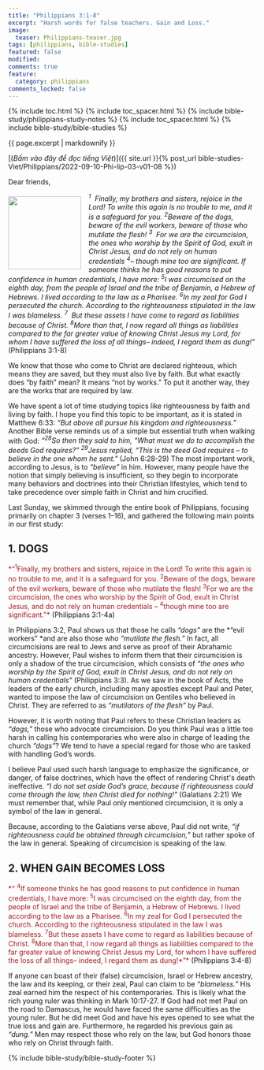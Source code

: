 ```yaml
---
title: "Philippians 3:1-8"
excerpt: "Harsh words for false teachers. Gain and Loss."
image:
  teaser: Philippians-teaser.jpg
tags: [philippians, bible-studies]
featured: false
modified:
comments: true
feature:
  category: philippians
comments_locked: false
---
```


{% include toc.html %}
{% include toc_spacer.html %}
{% include bible-study/philippians-study-notes %}
{% include toc_spacer.html %}
{% include bible-study/bible-studies %}

{{ page.excerpt | markdownify }}

[(<em>Bấm vào đây để đọc tiếng Việt</em>)]({{ site.url }}{% post_url bible-studies-Viet/Philippians/2022-09-10-Phi-lip-03-v01-08 %})

Dear friends,

<div>
<p>
<img alt src="{{ site.url }}/assets/images/Philippians-teaser.jpg" style="border: 0px none; margin: 7px 15px 0px 0px; max-width: 100%; height: 148px; padding: 0px; float: left;">
<i><sup>1</sup>  Finally, my brothers and sisters, rejoice in the Lord! To write this again is no trouble to me, and it is a safeguard for you. <sup>2</sup>Beware of the dogs, beware of the evil workers, beware of those who mutilate the flesh! <sup>3</sup>  For we are the circumcision, the ones who worship by the Spirit of God, exult in Christ Jesus, and do not rely on human credentials <sup>4</sup>– though mine too are significant. If someone thinks he has good reasons to put confidence in human credentials, I have more: <sup>5</sup>I was circumcised on the eighth day, from the people of Israel and the tribe of Benjamin, a Hebrew of Hebrews. I lived according to the law as a Pharisee. <sup>6</sup>In my zeal for God I persecuted the church. According to the righteousness stipulated in the law I was blameless. <sup>7</sup>  But these assets I have come to regard as liabilities because of Christ. <sup>8</sup>More than that, I now regard all things as liabilities compared to the far greater value of knowing Christ Jesus my Lord, for whom I have suffered the loss of all things– indeed, I regard them as dung!"</i> (Philippians 3:1-8)
</p>
</div>

We know that those who come to Christ are declared righteous, which means they are saved, but they must also live by faith. But what exactly does “by faith” mean? It means “not by works.” To put it another way, they are the works that are required by law.

We have spent a lot of time studying topics like righteousness by faith and living by faith. I hope you find this topic to be important, as it is stated in Matthew 6:33: *“But above all pursue his kingdom and righteousness.”* Another Bible verse reminds us of a simple but essential truth when walking with God: *“<sup>28</sup>So then they said to him, “What must we do to accomplish the deeds God requires?” <sup>29</sup>Jesus replied, “This is the deed God requires – to believe in the one whom he sent."* (John 6:28-29) The most important work, according to Jesus, is to *“believe”* in him. However, many people have the notion that simply believing is insufficient, so they begin to incorporate many behaviors and doctrines into their Christian lifestyles, which tend to take precedence over simple faith in Christ and him crucified.

Last Sunday, we skimmed through the entire book of Philippians, focusing primarily on chapter 3 (verses 1–16), and gathered the following main points in our first study:

## 1.  DOGS

<span style="color: rgb(159, 29, 33);">
*“<sup>1</sup>Finally, my brothers and sisters, rejoice in the Lord! To write this again is no trouble to me, and it is a safeguard for you. <sup>2</sup>Beware of the dogs, beware of the evil workers, beware of those who mutilate the flesh! <sup>3</sup>For we are the circumcision, the ones who worship by the Spirit of God, exult in Christ Jesus, and do not rely on human credentials  – <sup>4</sup>though mine too are significant."*
</span> (Philippians 3:1-4a)

In Philippians 3:2, Paul shows us that those he calls *“dogs”* are the *“evil workers” *and are also those who *“mutilate the flesh.”* In fact, all circumcisions are real to Jews and serve as proof of their Abrahamic ancestry. However, Paul wishes to inform them that their circumcision is only a shadow of the true circumcision, which consists of *“the ones who worship by the Spirit of God, exult in Christ Jesus, and do not rely on human credentials"* (Philippians 3:3). As we saw in the book of Acts, the leaders of the early church, including many apostles except Paul and Peter, wanted to impose the law of circumcision on Gentiles who believed in Christ. They are referred to as *“mutilators of the flesh”* by Paul.

However, it is worth noting that Paul refers to these Christian leaders as *“dogs,”* those who advocate circumcision. Do you think Paul was a little too harsh in calling his contemporaries who were also in charge of leading the church *“dogs”*? We tend to have a special regard for those who are tasked with handling God’s words.

I believe Paul used such harsh language to emphasize the significance, or danger, of false doctrines, which have the effect of rendering Christ's death ineffective. *“I do not set aside God’s grace, because if righteousness could come through the law, then Christ died for nothing!"* (Galatians 2:21) We must remember that, while Paul only mentioned circumcision, it is only a symbol of the law in general.

Because, according to the Galatians verse above, Paul did not write, *“if righteousness could be obtained through circumcision,”* but rather spoke of the law in general. Speaking of circumcision is speaking of the law.  

## 2. WHEN GAIN BECOMES LOSS

<span style="color: rgb(159, 29, 33);">
*“ <sup>4</sup>If someone thinks he has good reasons to put confidence in human credentials, I have more: <sup>5</sup>I was circumcised on the eighth day, from the people of Israel and the tribe of Benjamin, a Hebrew of Hebrews. I lived according to the law as a Pharisee. <sup>6</sup>In my zeal for God I persecuted the church. According to the righteousness stipulated in the law I was blameless. <sup>7</sup>But these assets I have come to regard as liabilities because of Christ. <sup>8</sup>More than that, I now regard all things as liabilities compared to the far greater value of knowing Christ Jesus my Lord, for whom I have suffered the loss of all things– indeed, I regard them as dung!*”*
</span> (Philippians 3:4-8)

If anyone can boast of their (false) circumcision, Israel or Hebrew ancestry, the law and its keeping, or their zeal, Paul can claim to be *“blameless.”* His zeal earned him the respect of his contemporaries. This is likely what the rich young ruler was thinking in Mark 10:17-27. If God had not met Paul on the road to Damascus, he would have faced the same difficulties as the young ruler. But he did meet God and have his eyes opened to see what the true loss and gain are. Furthermore, he regarded his previous gain as *“dung.”* Men may respect those who rely on the law, but God honors those who rely on Christ through faith.

{% include bible-study/bible-study-footer %}

